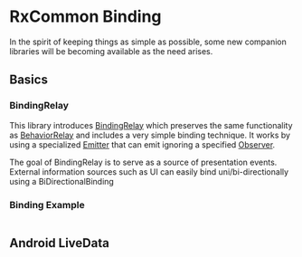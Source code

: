 # RxCommon Binding

In the spirit of keeping things as simple as possible, some new
companion libraries will be becoming available as the need arises.

## Basics

### BindingRelay
This library introduces 
[BindingRelay](src/commonMain/kotlin/com/noheltcj/rxcommon/binding/relay/BindingRelay.kt)
which preserves the same functionality as 
[BehaviorRelay](../rxcommon-core/src/commonMain/kotlin/com/noheltcj/rxcommon/subjects/BehaviorRelay.kt)
and includes a very simple binding technique. It works by using a specialized
[Emitter](../rxcommon-core/src/commonMain/kotlin/com/noheltcj/rxcommon/emitters/Emitter.kt)
that can emit ignoring a specified 
[Observer](../rxcommon-core/src/commonMain/kotlin/com/noheltcj/rxcommon/observers/Observer.kt).

The goal of BindingRelay is to serve as a source of presentation
events. External information sources such as UI can easily bind 
uni/bi-directionally using a BiDirectionalBinding

### Binding Example
```kotlin

```

## Android LiveData
